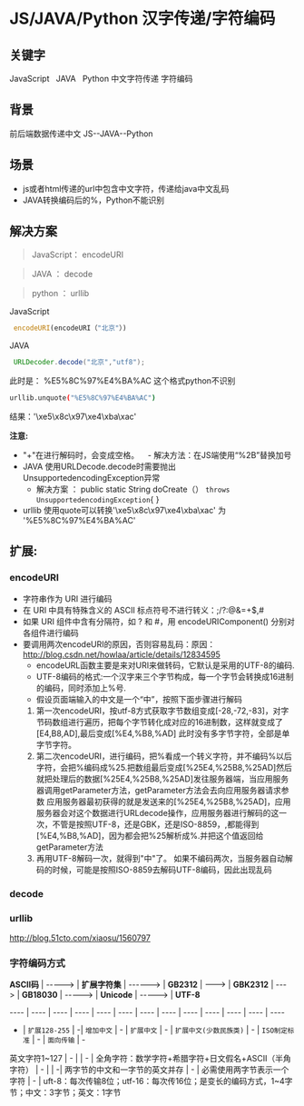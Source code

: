 # JS/JAVA/Python 汉字传递/字符编码

## 关键字
JavaScript   JAVA   Python  中文字符传递 字符编码
   
## 背景
前后端数据传递中文 JS--JAVA--Python
    
## 场景
- js或者html传递的url中包含中文字符，传递给java中文乱码
- JAVA转换编码后的%，Python不能识别
 
## 解决方案
> JavaScript： encodeURI

> JAVA ： decode

> python ： urllib

JavaScript
```javascript
 encodeURI(encodeURI（"北京"）)
```    
JAVA
```Java
 URLDecoder.decode("北京","utf8");
```
此时是：
%E5%8C%97%E4%BA%AC
这个格式python不识别
```sh
urllib.unquote("%E5%8C%97%E4%BA%AC")
```
结果：'\xe5\x8c\x97\xe4\xba\xac'

**注意:**
- "+"在进行解码时，会变成空格。
    - 解决方法：在JS端使用“%2B”替换加号
-  JAVA 使用URLDecode.decode时需要抛出 UnsupportedencodingException异常
    - 解决方案 ：
        public static String doCreate（） `throws UnsupportedencodingException`{
		}
- urllib 使用quote可以转换'\xe5\x8c\x97\xe4\xba\xac' 为  '%E5%8C%97%E4%BA%AC'

## 扩展:

### encodeURI
- 字符串作为 URI 进行编码
- 在 URI 中具有特殊含义的 ASCII 标点符号不进行转义：;/?:@&=+$,#
- 如果 URI 组件中含有分隔符，如 ? 和 #，用 encodeURIComponent() 分别对各组件进行编码
- 要调用两次encodeURI的原因，否则容易乱码：原因：http://blog.csdn.net/howlaa/article/details/12834595
  - encodeURL函数主要是来对URI来做转码，它默认是采用的UTF-8的编码.
  - UTF-8编码的格式:一个汉字来三个字节构成，每一个字节会转换成16进制的编码，同时添加上%号.
  - 假设页面端输入的中文是一个“中”，按照下面步骤进行解码
   1. 第一次encodeURI，按utf-8方式获取字节数组变成[-28,-72,-83]，对字节码数组进行遍历，把每个字节转化成对应的16进制数，这样就变成了[E4,B8,AD],最后变成[%E4,%B8,%AD]  此时没有多字节字符，全部是单字节字符。
   2. 第二次encodeURI，进行编码，把%看成一个转义字符，并不编码%以后字符，会把%编码成%25.把数组最后变成[%25E4,%25B8,%25AD]然后就把处理后的数据[%25E4,%25B8,%25AD]发往服务器端，当应用服务器调用getParameter方法，getParameter方法会去向应用服务器请求参数
应用服务器最初获得的就是发送来的[%25E4,%25B8,%25AD]，应用服务器会对这个数据进行URLdecode操作，应用服务器进行解码的这一次，不管是按照UTF-8，还是GBK，还是ISO-8859，,都能得到[%E4,%B8,%AD]，因为都会把%25解析成%.并把这个值返回给getParameter方法
   3. 再用UTF-8解码一次，就得到"中"了。
   如果不编码两次，当服务器自动解码的时候，可能是按照ISO-8859去解码UTF-8编码，因此出现乱码

### decode


### urllib
http://blog.51cto.com/xiaosu/1560797


### 字符编码方式

**ASCII码** | -----> | **扩展字符集** | ------> | **GB2312** | ---> | **GBK2312** | ---> | **GB18030** | -----> | **Unicode** | -----> | **UTF-8**

---- | ---- | ---- | ---- | ---- | ---- | ---- | ---- | ---- | ---- | ---- | ---- | ----

-    | `扩展128-255` | -| `增加中文` | - | `扩展中文` | - | `扩展中文(少数民族类)` | - | `ISO制定标准` | - | `面向传输` | -

英文字符1~127 | - |  | - | 全角字符：数学字符+希腊字符+日文假名+ASCII（半角字符） | - |  | -| 两字节的中文和一字节的英文并存 | - | 必需使用两字节表示一个字符 | - | uft-8：每次传输8位；utf-16：每次传16位；是变长的编码方式，1~4字节；中文：3字节；英文：1字节


